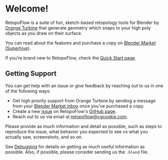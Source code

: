 # Welcome!

RetopoFlow is a suite of fun, sketch-based retopology tools for Blender by [Orange Turbine](https://orangeturbine.com) that generate geometry which snaps to your high poly objects as you draw on their surface.

You can read about the features and purchase a copy on [Blender Market (Superhive)](https://blendermarket.com/products/retopoflow/).

If you’re brand new to RetopoFlow, check the [Quick Start page](quick_start.html).


## Getting Support

You can get help with an issue or give feedback by reaching out to us in one of the following ways:

- Get high priority support from Orange Turbine by sending a message from your [Blender Market inbox](https://blendermarket.com/inbox) once you've purchased a copy.
- Create a new [issue](https://github.com/CGCookie/retopoflow/issues/new/choose) on RetopoFlow's [GitHub page](https://github.com/CGCookie/retopoflow).
- Reach out to us via email at [retopoflow@cgcookie.com](mailto:retopoflow@cgcookie.com).

Please provide as much information and detail as possible, such as steps to reproduce the issue, what behavior you expected to see vs what you actually saw, screenshots, and so on.

See [Debugging](debugging.html) for details on getting as much useful information as possible.
Also, if possible, please consider sending us the `.blend` file.
